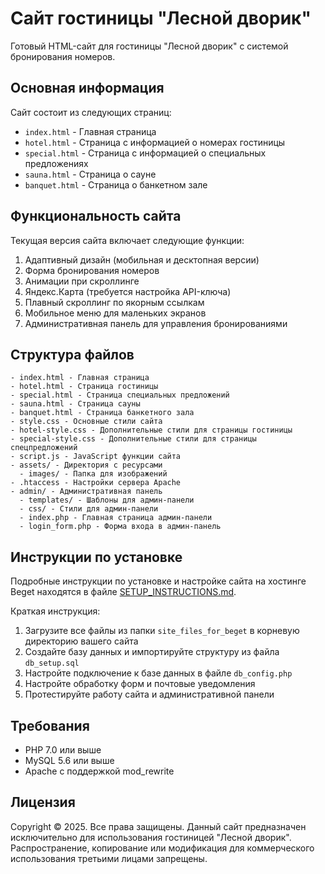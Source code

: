 # Сайт гостиницы "Лесной дворик"

Готовый HTML-сайт для гостиницы "Лесной дворик" с системой бронирования номеров.

## Основная информация

Сайт состоит из следующих страниц:
- `index.html` - Главная страница
- `hotel.html` - Страница с информацией о номерах гостиницы
- `special.html` - Страница с информацией о специальных предложениях
- `sauna.html` - Страница о сауне
- `banquet.html` - Страница о банкетном зале

## Функциональность сайта

Текущая версия сайта включает следующие функции:
1. Адаптивный дизайн (мобильная и десктопная версии)
2. Форма бронирования номеров
3. Анимации при скроллинге
4. Яндекс.Карта (требуется настройка API-ключа)
5. Плавный скроллинг по якорным ссылкам
6. Мобильное меню для маленьких экранов
7. Административная панель для управления бронированиями

## Структура файлов

```
- index.html - Главная страница
- hotel.html - Страница гостиницы
- special.html - Страница специальных предложений
- sauna.html - Страница сауны
- banquet.html - Страница банкетного зала
- style.css - Основные стили сайта
- hotel-style.css - Дополнительные стили для страницы гостиницы
- special-style.css - Дополнительные стили для страницы спецпредложений
- script.js - JavaScript функции сайта
- assets/ - Директория с ресурсами
  - images/ - Папка для изображений
- .htaccess - Настройки сервера Apache
- admin/ - Административная панель
  - templates/ - Шаблоны для админ-панели
  - css/ - Стили для админ-панели
  - index.php - Главная страница админ-панели
  - login_form.php - Форма входа в админ-панель
```

## Инструкции по установке

Подробные инструкции по установке и настройке сайта на хостинге Beget находятся в файле [SETUP_INSTRUCTIONS.md](site_files_for_beget/SETUP_INSTRUCTIONS.md).

Краткая инструкция:

1. Загрузите все файлы из папки `site_files_for_beget` в корневую директорию вашего сайта
2. Создайте базу данных и импортируйте структуру из файла `db_setup.sql`
3. Настройте подключение к базе данных в файле `db_config.php`
4. Настройте обработку форм и почтовые уведомления
5. Протестируйте работу сайта и административной панели

## Требования

- PHP 7.0 или выше
- MySQL 5.6 или выше
- Apache с поддержкой mod_rewrite

## Лицензия

Copyright © 2025. Все права защищены.
Данный сайт предназначен исключительно для использования гостиницей "Лесной дворик".
Распространение, копирование или модификация для коммерческого использования третьими лицами запрещены. 
